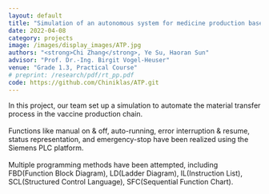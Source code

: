 ```yaml
---
layout: default
title: "Simulation of an autonomous system for medicine production based on Siemens PLC"
date: 2022-04-08
category: projects
image: /images/display_images/ATP.jpg
authors: "<strong>Chi Zhang</strong>, Ye Su, Haoran Sun"
advisor: "Prof. Dr.-Ing. Birgit Vogel-Heuser"
venue: "Grade 1.3, Practical Course"
# preprint: /research/pdf/rt_pp.pdf
code: https://github.com/Chiniklas/ATP.git
---
```

In this project, our team set up a simulation to automate the material transfer process in the vaccine production chain.<br><br>Functions like manual on & off, auto-running, error interruption & resume, status representation, and emergency-stop have been realized using the Siemens PLC platform.<br><br>Multiple programming methods have been attempted, including FBD(Function Block Diagram), LD(Ladder Diagram), IL(Instruction List), SCL(Structured Control Language), SFC(Sequential Function Chart).
